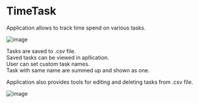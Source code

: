 # TimeTask

Application allows to track time spend on various tasks.

![image](https://user-images.githubusercontent.com/107247457/233833071-9c71e22b-bb69-410d-9f4b-c82d7fd17101.png)

Tasks are saved to .csv file.<br/>
Saved tasks can be viewed in apllication.<br/>
User can set custom task names.<br/>
Task with same name are summed up and shown as one.

Application also provides tools for editing and deleting tasks from .csv file.

![image](https://user-images.githubusercontent.com/107247457/233833151-c004716f-8a5b-41f2-b624-88cc7f4d1644.png)
